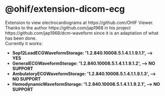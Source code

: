 <h1>@ohif/extension-dicom-ecg</h1>
Extension to view electrocardiograms at https://github.com/OHIF Viewer.</br>
Thanks to the author https://github.com/jap1968 in his project https://github.com/jap1968/dcm-waveform since it is an adaptation of what has been done.</br>
Currently it works:</br>
<ul>
  <li><strong>Sop12LeadECGWaveformStorage: '1.2.840.10008.5.1.4.1.1.9.1.1', --> YES</strong></li>
  <li><strong>GeneralECGWaveformStorage: '1.2.840.10008.5.1.4.1.1.9.1.2', --> NO SUPPORT</strong></li>
  <li><strong>AmbulatoryECGWaveformStorage: '1.2.840.10008.5.1.4.1.1.9.1.3', --> NO SUPPORT</strong></li>
  <li><strong>HemodynamicWaveformStorage: '1.2.840.10008.5.1.4.1.1.9.2.1', --> NO SUPPORT</strong></li>
</ul>
